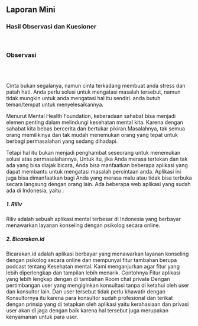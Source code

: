 <h2> Laporan Mini </h2>
<h3> Hasil Observasi dan Kuesioner </h3>
<br>
 <h3> Observasi </h3> 
 <br> <br>

<p> Cinta bukan segalanya, namun cinta terkadang membuat anda stress dan patah hati. Anda perlu  solusi untuk mengatasi masalah tersebut,
namun tidak mungkin untuk anda mengatasi hal itu sendiri. anda butuh teman/tempat untuk menyelesaikannya. </p>

<p> Menurut Mental Health Foundation, keberadaan sahabat bisa menjadi elemen penting dalam melindungi kesehatan mental kita.
Karena dengan sahabat kita bebas bercerita dan bertukar pikiran.Masalahnya, tak semua orang memilikinya dan tak mudah menemukan orang yang tepat 
untuk berbagi permasalahan  yang sedang dihadapi.	</p>

<p>
Tetapi hal itu bukan menjadi penghambat seseorang untuk menemukan solusi atas permasalahannya, Untuk itu, jika Anda merasa tertekan dan tak ada yang bisa
diajak bicara, Anda bisa manfaatkan beberapa aplikasi yang dapat membantu untuk mengatasi masalah percintaan anda. Aplikasi ini juga bisa dimanfaatkan bagi 
Anda yang merasa malu atau tidak bisa terbuka secara langsung dengan orang lain.
Ada beberapa web aplikasi yang sudah ada di Indonesia, yaitu : 
</p>
<h5> 1.	Riliv </h5> 
<p> Riliv adalah sebuah aplikasi mental terbesar di Indonesia yang berbayar menawarkan layanan konseling dengan psikolog secara online. </p>

<h5> 2.	Bicarakan.id </h5> 
<p> Bicarakan.id adalah aplikasi berbayar yang menawarkan layanan konseling dengan psikolog secara online dan mempunyai fitur tambahan berupa podcast tentang Kesehatan mental.
Kami menganjurkan agar fitur yang lebih diperlengkap dan tampilan lebih menarik. Contohnya Fitur aplikasi yang lebih lengkap dengan di tambahan Room chat private
Dengan pertimbangan user yang mengiginkan konsultasi tanpa di ketahui oleh user dan konsultor lain. Dan user tersebut tidak perlu khawatir dengan
Konsultornya itu karena para konsultor sudah profesional dan terikat dengan prinsip yang di tetapkan oleh aplikasi yaitu kerahasiaan dan privasi user akan di jaga dengan baik karena hal tersebut juga merupakan kenyamanan untuk para user.
</p>


